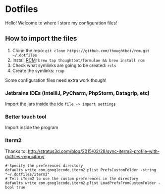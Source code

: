 # Dotfiles

Hello! Welcome to where I store my configuration files!

## How to import the files

1. Clone the repo: `git clone https://github.com/thoughtbot/rcm.git ~/.dotfiles`
2. Install [RCM](https://github.com/thoughtbot/rcm): `brew tap thoughtbot/formulae && brew install rcm`
3. Check what symlinks are going to be created: `rcls`
4. Create the symlinks: `rcup`

Some configuration files need extra work though!

### Jetbrains IDEs (IntelliJ, PyCharm, PhpStorm, Datagrip, etc)
Import the jars inside the ide `file -> import settings`

### Better touch tool
Import inside the program

### Iterm2
Thanks to: http://stratus3d.com/blog/2015/02/28/sync-iterm2-profile-with-dotfiles-repository/
```
# Specify the preferences directory
defaults write com.googlecode.iterm2.plist PrefsCustomFolder -string "~/.dotfiles/iterm2"
# Tell iTerm2 to use the custom preferences in the directory
defaults write com.googlecode.iterm2.plist LoadPrefsFromCustomFolder -bool true
```
